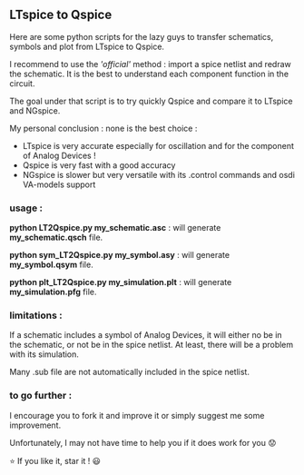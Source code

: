 ## LTspice to Qspice

Here are some python scripts for the lazy guys to transfer schematics, symbols and plot from LTspice to Qspice.

I recommend to use the *'official'* method : import a spice netlist and redraw the schematic. It is the best to understand each component function in the circuit.
 
The goal under that script is to try quickly Qspice and compare it to LTspice and NGspice.

My personal conclusion : none is the best choice :
+ LTspice is very accurate especially for oscillation and for the component of Analog Devices !
+ Qspice is very fast with a good accuracy
+ NGspice is slower but very versatile with its .control commands and osdi VA-models support

### usage :

**python LT2Qspice.py my_schematic.asc**  : will generate  **my_schematic.qsch** file.

**python sym_LT2Qspice.py my_symbol.asy**  : will generate  **my_symbol.qsym** file.

**python plt_LT2Qspice.py my_simulation.plt**  :  will generate  **my_simulation.pfg** file.


### limitations :

If a schematic includes a symbol of Analog Devices, it will either no be in the schematic, or not be in the spice netlist.
At least, there will be a problem with its simulation.

Many .sub file are not automatically included in the spice netlist.

### to go further :

I encourage you to fork it and improve it or simply suggest me some improvement.

Unfortunately, I may not have time to help you if it does work for you :worried:

:star: If you like it, star it ! :smiley:
